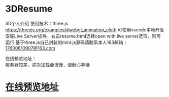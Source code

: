# 3DResume
3D个人介绍
使用技术：three.js https://threejs.org/examples/#webgl_animation_cloth
可使用vscode本地开发
安装Live Server插件，右击resume.html选择open with live server选项，则可运行
基于three.js自己封装的mint.js源码请联系本人163邮箱：17600610907@163.com

在线预览地址：  
服务器较差，初次加载会很慢，请耐心等待  
# [在线预览地址](http://39.97.119.181/3DResume/resume.html)
